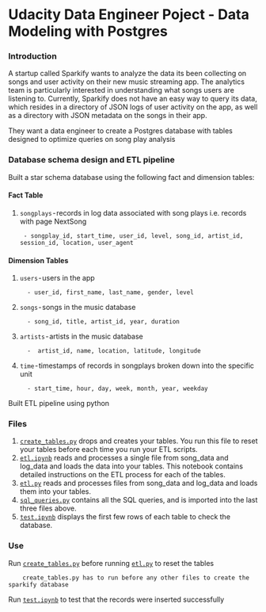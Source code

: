 # **Udacity Data Engineer Poject - Data Modeling with Postgres**
### Introduction

A startup called Sparkify wants to analyze the data its been collecting on songs and user activity on their new music streaming app. The analytics team is particularly interested in understanding what songs users are listening to. Currently, Sparkify does not have an easy way to query its data, which resides in a directory of JSON logs of user activity on the app, as well as a directory with JSON metadata on the songs in their app.

They want a data engineer to create a Postgres database with tables designed to optimize queries on song play analysis

### Database schema design and ETL pipeline

Built a star schema database using the following fact and dimension tables:

#### Fact Table

1. `songplays` - records in log data associated with song plays i.e. records with page NextSong

        - songplay_id, start_time, user_id, level, song_id, artist_id, session_id, location, user_agent

#### Dimension Tables

1. `users` - users in the app

         - user_id, first_name, last_name, gender, level
         
2. `songs` - songs in the music database

         - song_id, title, artist_id, year, duration
         
3. `artists` - artists in the music database

         -  artist_id, name, location, latitude, longitude
         
4. `time` - timestamps of records in songplays broken down into the specific unit

         - start_time, hour, day, week, month, year, weekday

Built ETL pipeline using python 

### Files

1. [`create_tables.py`](create_tables.py) drops and creates your tables. You run this file to reset your tables before each time you run your ETL scripts.
2. [`etl.ipynb`](etl.ipynb) reads and processes a single file from song_data and log_data and loads the data into your tables. This notebook contains detailed instructions on the ETL process for each of the tables.
3. [`etl.py`](etl.py) reads and processes files from song_data and log_data and loads them into your tables.
4. [`sql_queries.py`](sql_queries.py) contains all the SQL queries, and is imported into the last three files above.
5. [`test.ipynb`](test.ipynb) displays the first few rows of each table to check the database.

### Use

Run [`create_tables.py`](create_tables.py) before running [`etl.py`](etl.py) to reset the tables

        create_tables.py has to run before any other files to create the sparkify database
        
Run [`test.ipynb`](test.ipynb) to test that the records were inserted successfully 
